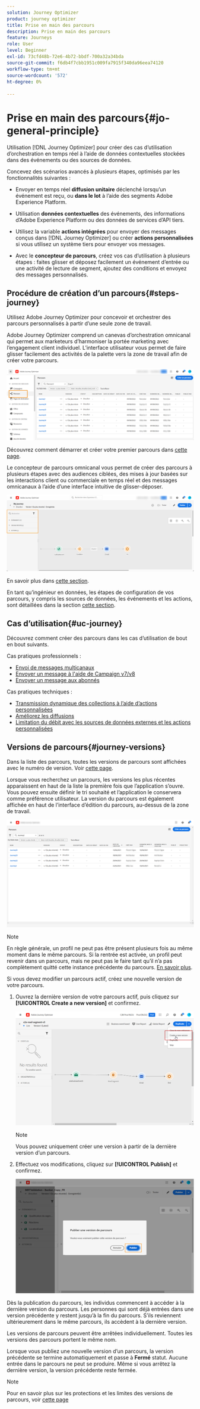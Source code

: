 ```yaml
---
solution: Journey Optimizer
product: journey optimizer
title: Prise en main des parcours
description: Prise en main des parcours
feature: Journeys
role: User
level: Beginner
exl-id: 73cfd48b-72e6-4b72-bbdf-700a32a34bda
source-git-commit: f6db4f7cbb1951c009fa7915f340da96eea74120
workflow-type: tm+mt
source-wordcount: '572'
ht-degree: 0%

---
```



# Prise en main des parcours{#jo-general-principle}

Utilisation [!DNL Journey Optimizer] pour créer des cas d’utilisation d’orchestration en temps réel à l’aide de données contextuelles stockées dans des événements ou des sources de données.

Concevez des scénarios avancés à plusieurs étapes, optimisés par les fonctionnalités suivantes :

* Envoyer en temps réel **diffusion unitaire** déclenché lorsqu’un événement est reçu, ou **dans le lot** à l’aide des segments Adobe Experience Platform.

* Utilisation **données contextuelles** des événements, des informations d’Adobe Experience Platform ou des données de services d’API tiers.

* Utilisez la variable **actions intégrées** pour envoyer des messages conçus dans [!DNL Journey Optimizer] ou créer **actions personnalisées** si vous utilisez un système tiers pour envoyer vos messages.

* Avec le **concepteur de parcours**, créez vos cas d’utilisation à plusieurs étapes : faites glisser et déposez facilement un événement d’entrée ou une activité de lecture de segment, ajoutez des conditions et envoyez des messages personnalisés.

## Procédure de création d’un parcours{#steps-journey}

Utilisez Adobe Journey Optimizer pour concevoir et orchestrer des parcours personnalisés à partir d’une seule zone de travail.

Adobe Journey Optimizer comprend un canevas d’orchestration omnicanal qui permet aux marketeurs d’harmoniser la portée marketing avec l’engagement client individuel. L’interface utilisateur vous permet de faire glisser facilement des activités de la palette vers la zone de travail afin de créer votre parcours.

![](assets/interface-journeys.png)

Découvrez comment démarrer et créer votre premier parcours dans [cette page](journey-gs.md).

Le concepteur de parcours omnicanal vous permet de créer des parcours à plusieurs étapes avec des audiences ciblées, des mises à jour basées sur les interactions client ou commerciale en temps réel et des messages omnicanaux à l’aide d’une interface intuitive de glisser-déposer.

![](assets/journey38.png)

En savoir plus dans [cette section](using-the-journey-designer.md).

En tant qu’ingénieur en données, les étapes de configuration de vos parcours, y compris les sources de données, les événements et les actions, sont détaillées dans la section [cette section](../configuration/about-data-sources-events-actions.md).


## Cas d’utilisation{#uc-journey}

Découvrez comment créer des parcours dans les cas d’utilisation de bout en bout suivants.

Cas pratiques professionnels :

* [Envoi de messages multicanaux](journeys-uc.md)
* [Envoyer un message à l&#39;aide de Campaign v7/v8](ajo-ac.md)
* [Envoyer un message aux abonnés](message-to-subscribers-uc.md)

Cas pratiques techniques :

* [Transmission dynamique des collections à l’aide d’actions personnalisées](collections.md)
* [Améliorez les diffusions](ramp-up-deliveries-uc.md)
* [Limitation du débit avec les sources de données externes et les actions personnalisées](limit-throughput.md)

## Versions de parcours{#journey-versions}

Dans la liste des parcours, toutes les versions de parcours sont affichées avec le numéro de version. Voir [cette page](../building-journeys/using-the-journey-designer.md).

Lorsque vous recherchez un parcours, les versions les plus récentes apparaissent en haut de la liste la première fois que l’application s’ouvre. Vous pouvez ensuite définir le tri souhaité et l’application le conservera comme préférence utilisateur. La version du parcours est également affichée en haut de l’interface d’édition du parcours, au-dessus de la zone de travail.

![](assets/journeyversions1.png)

>[!NOTE]
>
>En règle générale, un profil ne peut pas être présent plusieurs fois au même moment dans le même parcours. Si la rentrée est activée, un profil peut revenir dans un parcours, mais ne peut pas le faire tant qu’il n’a pas complètement quitté cette instance précédente du parcours. [En savoir plus](end-journey.md).

Si vous devez modifier un parcours actif, créez une nouvelle version de votre parcours.

1. Ouvrez la dernière version de votre parcours actif, puis cliquez sur **[!UICONTROL Create a new version]** et confirmez.

   ![](assets/journeyversions2.png)

   >[!NOTE]
   >
   >Vous pouvez uniquement créer une version à partir de la dernière version d’un parcours.

1. Effectuez vos modifications, cliquez sur **[!UICONTROL Publish]** et confirmez.

   ![](assets/journeyversions3.png)

Dès la publication du parcours, les individus commencent à accéder à la dernière version du parcours. Les personnes qui sont déjà entrées dans une version précédente y restent jusqu’à la fin du parcours. S’ils reviennent ultérieurement dans le même parcours, ils accèdent à la dernière version.

Les versions de parcours peuvent être arrêtées individuellement. Toutes les versions des parcours portent le même nom.

Lorsque vous publiez une nouvelle version d’un parcours, la version précédente se termine automatiquement et passe à **Fermé** statut. Aucune entrée dans le parcours ne peut se produire. Même si vous arrêtez la dernière version, la version précédente reste fermée.

>[!NOTE]
>
>Pour en savoir plus sur les protections et les limites des versions de parcours, voir [cette page](../start/guardrails.md#journey-versions-limitations)